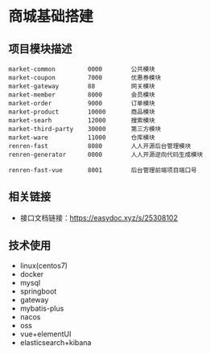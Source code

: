 # 商城基础搭建  
    
## 项目模块描述  

    market-common         0000        公共模块  
    market-coupon         7000        优惠券模块  
    market-gateway        88          网关模块  
    market-member         8000        会员模块  
    market-order          9000        订单模块  
    market-product        10000       商品模块  
    market-searh          12000       搜索模块  
    market-third-party    30000       第三方模块  
    market-ware           11000       仓库模块  
    renren-fast           8080        人人开源后台管理模块  
    renren-generator      0000        人人开源逆向代码生成模块  
    
    renren-fast-vue       8001        后台管理前端项目端口号  
    
## 相关链接  

 * 接口文档链接：https://easydoc.xyz/s/25308102  

## 技术使用  

 * linux(centos7)  
 * docker  
 * mysql  
 * springboot  
 * gateway  
 * mybatis-plus  
 * nacos  
 * oss  
 * vue+elementUI  
 * elasticsearch+kibana  